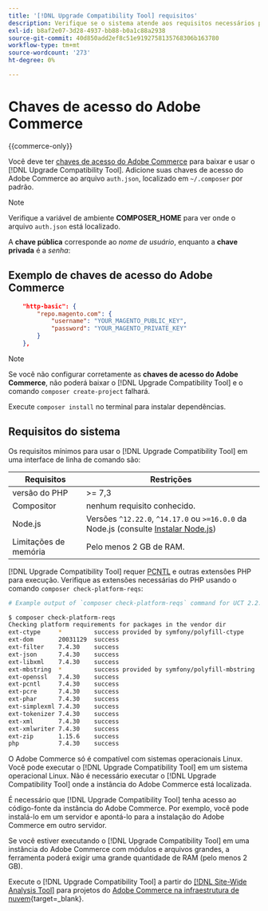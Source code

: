 ```yaml
---
title: '[!DNL Upgrade Compatibility Tool] requisitos'
description: Verifique se o sistema atende aos requisitos necessários para executar o [!DNL Upgrade Compatibility Tool] em uma interface de linha de comando para o seu projeto do Adobe Commerce.
exl-id: b8af2e07-3d28-4937-bb88-b0a1c88a2938
source-git-commit: 40d850add2ef8c51e9192758135768306b163780
workflow-type: tm+mt
source-wordcount: '273'
ht-degree: 0%

---
```


# Chaves de acesso do Adobe Commerce

{{commerce-only}}

Você deve ter [chaves de acesso do Adobe Commerce](https://developer.adobe.com/commerce/marketplace/guides/sellers/profile-information/#access-keys) para baixar e usar o [!DNL Upgrade Compatibility Tool]. Adicione suas chaves de acesso do Adobe Commerce ao arquivo `auth.json`, localizado em `~/.composer` por padrão.

>[!NOTE]
>
>Verifique a variável de ambiente **COMPOSER_HOME** para ver onde o arquivo `auth.json` está localizado.

A **chave pública** corresponde ao _nome de usuário_, enquanto a **chave privada** é a _senha_:

## Exemplo de chaves de acesso do Adobe Commerce

```json
    "http-basic": {
        "repo.magento.com": {
            "username": "YOUR_MAGENTO_PUBLIC_KEY",
            "password": "YOUR_MAGENTO_PRIVATE_KEY"
        }
    },
```

>[!NOTE]
>
> Se você não configurar corretamente as **chaves de acesso do Adobe Commerce**, não poderá baixar o [!DNL Upgrade Compatibility Tool] e o comando `composer create-project` falhará.

Execute `composer install` no terminal para instalar dependências.

## Requisitos do sistema

Os requisitos mínimos para usar o [!DNL Upgrade Compatibility Tool] em uma interface de linha de comando são:

| **Requisitos** | **Restrições** |
|----------------|-----------------|
| versão do PHP | >= 7,3 |
| Compositor | nenhum requisito conhecido. |
| Node.js | Versões `^12.22.0`, `^14.17.0` ou `>=16.0.0` da Node.js (consulte [Instalar Node.js](https://nodejs.org/en/learn/getting-started/how-to-install-nodejs)) |
| Limitações de memória | Pelo menos 2 GB de RAM. |

[!DNL Upgrade Compatibility Tool] requer [PCNTL](https://www.php.net/manual/en/book.pcntl.php) e outras extensões PHP para execução. Verifique as extensões necessárias do PHP usando o comando `composer check-platform-reqs`:

```bash
# Example output of `composer check-platform-reqs` command for UCT 2.2.6 and PHP 7.4:

$ composer check-platform-reqs
Checking platform requirements for packages in the vendor dir
ext-ctype     *         success provided by symfony/polyfill-ctype
ext-dom       20031129  success
ext-filter    7.4.30    success
ext-json      7.4.30    success
ext-libxml    7.4.30    success
ext-mbstring  *         success provided by symfony/polyfill-mbstring
ext-openssl   7.4.30    success
ext-pcntl     7.4.30    success
ext-pcre      7.4.30    success
ext-phar      7.4.30    success
ext-simplexml 7.4.30    success
ext-tokenizer 7.4.30    success
ext-xml       7.4.30    success
ext-xmlwriter 7.4.30    success
ext-zip       1.15.6    success
php           7.4.30    success
```

O Adobe Commerce só é compatível com sistemas operacionais Linux. Você pode executar o [!DNL Upgrade Compatibility Tool] em um sistema operacional Linux. Não é necessário executar o [!DNL Upgrade Compatibility Tool] onde a instância do Adobe Commerce está localizada.

É necessário que [!DNL Upgrade Compatibility Tool] tenha acesso ao código-fonte da instância do Adobe Commerce. Por exemplo, você pode instalá-lo em um servidor e apontá-lo para a instalação do Adobe Commerce em outro servidor.

Se você estiver executando o [!DNL Upgrade Compatibility Tool] em uma instância do Adobe Commerce com módulos e arquivos grandes, a ferramenta poderá exigir uma grande quantidade de RAM (pelo menos 2 GB).

Execute o [!DNL Upgrade Compatibility Tool] a partir do [[!DNL Site-Wide Analysis Tool]](https://experienceleague.adobe.com/docs/commerce-operations/upgrade-guide/upgrade-compatibility-tool/use-upgrade-compatibility-tool/integrate-analysis-tool.html) para projetos do [Adobe Commerce na infraestrutura de nuvem](https://experienceleague.adobe.com/docs/commerce-cloud-service/user-guide/project/overview.html){target=_blank}.
